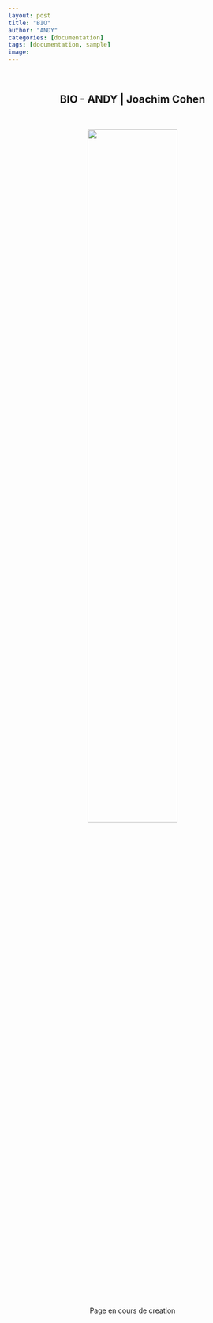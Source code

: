 ```yaml
---
layout: post
title: "BIO"
author: "ANDY"
categories: [documentation]
tags: [documentation, sample]
image:
---
```

<br /> 
<h2 align="center">BIO - ANDY | Joachim Cohen</h2>
<br /> 
<div align="justify">
<p align="center" width="100%">
  <img width="60%" src="/assets/img/ANDYCELLOCLEMENT.png">
</p>
<br /> 
<p align="center"> Page en cours de creation
<br /> 
 <div align="justify">



</div>






